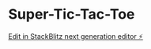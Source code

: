 # Super-Tic-Tac-Toe

[Edit in StackBlitz next generation editor ⚡️](https://stackblitz.com/~/github.com/AbuHazemKh/Super-Tic-Tac-Toe)